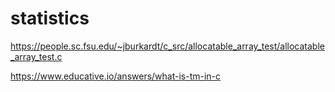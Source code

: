 # statistics  

https://people.sc.fsu.edu/~jburkardt/c_src/allocatable_array_test/allocatable_array_test.c  

https://www.educative.io/answers/what-is-tm-in-c  
